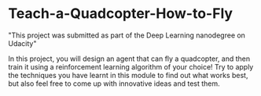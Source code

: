 # Teach-a-Quadcopter-How-to-Fly

"This project was submitted as part of the Deep Learning nanodegree on Udacity"

In this project, you will design an agent that can fly a quadcopter, and then train it using a reinforcement learning algorithm of your choice! Try to apply the techniques you have learnt in this module to find out what works best, but also feel free to come up with innovative ideas and test them.
